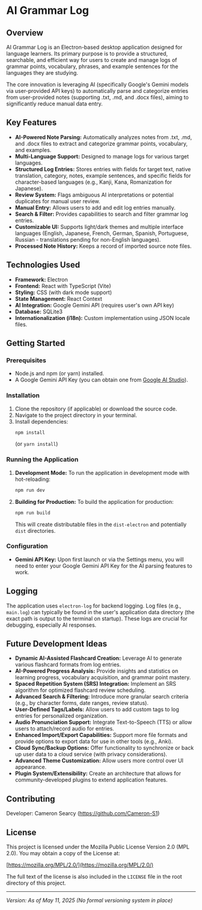 # AI Grammar Log

## Overview

AI Grammar Log is an Electron-based desktop application designed for language learners. Its primary purpose is to provide a structured, searchable, and efficient way for users to create and manage logs of grammar points, vocabulary, phrases, and example sentences for the languages they are studying.

The core innovation is leveraging AI (specifically Google's Gemini models via user-provided API keys) to automatically parse and categorize entries from user-provided notes (supporting .txt, .md, and .docx files), aiming to significantly reduce manual data entry.

## Key Features

*   **AI-Powered Note Parsing:** Automatically analyzes notes from .txt, .md, and .docx files to extract and categorize grammar points, vocabulary, and examples.
*   **Multi-Language Support:** Designed to manage logs for various target languages.
*   **Structured Log Entries:** Stores entries with fields for target text, native translation, category, notes, example sentences, and specific fields for character-based languages (e.g., Kanji, Kana, Romanization for Japanese).
*   **Review System:** Flags ambiguous AI interpretations or potential duplicates for manual user review.
*   **Manual Entry:** Allows users to add and edit log entries manually.
*   **Search & Filter:** Provides capabilities to search and filter grammar log entries.
*   **Customizable UI:** Supports light/dark themes and multiple interface languages (English, Japanese, French, German, Spanish, Portuguese, Russian - translations pending for non-English languages).
*   **Processed Note History:** Keeps a record of imported source note files.

## Technologies Used

*   **Framework:** Electron
*   **Frontend:** React with TypeScript (Vite)
*   **Styling:** CSS (with dark mode support)
*   **State Management:** React Context
*   **AI Integration:** Google Gemini API (requires user's own API key)
*   **Database:** SQLite3
*   **Internationalization (i18n):** Custom implementation using JSON locale files.

## Getting Started

### Prerequisites

*   Node.js and npm (or yarn) installed.
*   A Google Gemini API Key (you can obtain one from [Google AI Studio](https://aistudio.google.com/app/apikey)).

### Installation

1.  Clone the repository (if applicable) or download the source code.
2.  Navigate to the project directory in your terminal.
3.  Install dependencies:
    ```bash
    npm install
    ```
    (or `yarn install`)

### Running the Application

1.  **Development Mode:**
    To run the application in development mode with hot-reloading:
    ```bash
    npm run dev
    ```
2.  **Building for Production:**
    To build the application for production:
    ```bash
    npm run build
    ```
    This will create distributable files in the `dist-electron` and potentially `dist` directories.

### Configuration

*   **Gemini API Key:** Upon first launch or via the Settings menu, you will need to enter your Google Gemini API Key for the AI parsing features to work.

## Logging

The application uses `electron-log` for backend logging. Log files (e.g., `main.log`) can typically be found in the user's application data directory (the exact path is output to the terminal on startup). These logs are crucial for debugging, especially AI responses.

## Future Development Ideas

*   **Dynamic AI-Assisted Flashcard Creation:** Leverage AI to generate various flashcard formats from log entries.
*   **AI-Powered Progress Analysis:** Provide insights and statistics on learning progress, vocabulary acquisition, and grammar point mastery.
*   **Spaced Repetition System (SRS) Integration:** Implement an SRS algorithm for optimized flashcard review scheduling.
*   **Advanced Search & Filtering:** Introduce more granular search criteria (e.g., by character forms, date ranges, review status).
*   **User-Defined Tags/Labels:** Allow users to add custom tags to log entries for personalized organization.
*   **Audio Pronunciation Support:** Integrate Text-to-Speech (TTS) or allow users to attach/record audio for entries.
*   **Enhanced Import/Export Capabilities:** Support more file formats and provide options to export data for use in other tools (e.g., Anki).
*   **Cloud Sync/Backup Options:** Offer functionality to synchronize or back up user data to a cloud service (with privacy considerations).
*   **Advanced Theme Customization:** Allow users more control over UI appearance.
*   **Plugin System/Extensibility:** Create an architecture that allows for community-developed plugins to extend application features.

## Contributing

Developer: Cameron Searcy (https://github.com/Cameron-S1)

## License

This project is licensed under the Mozilla Public License Version 2.0 (MPL 2.0). You may obtain a copy of the License at:

[https://mozilla.org/MPL/2.0/](https://mozilla.org/MPL/2.0/)

The full text of the license is also included in the `LICENSE` file in the root directory of this project.

---
*Version: As of May 11, 2025 (No formal versioning system in place)*